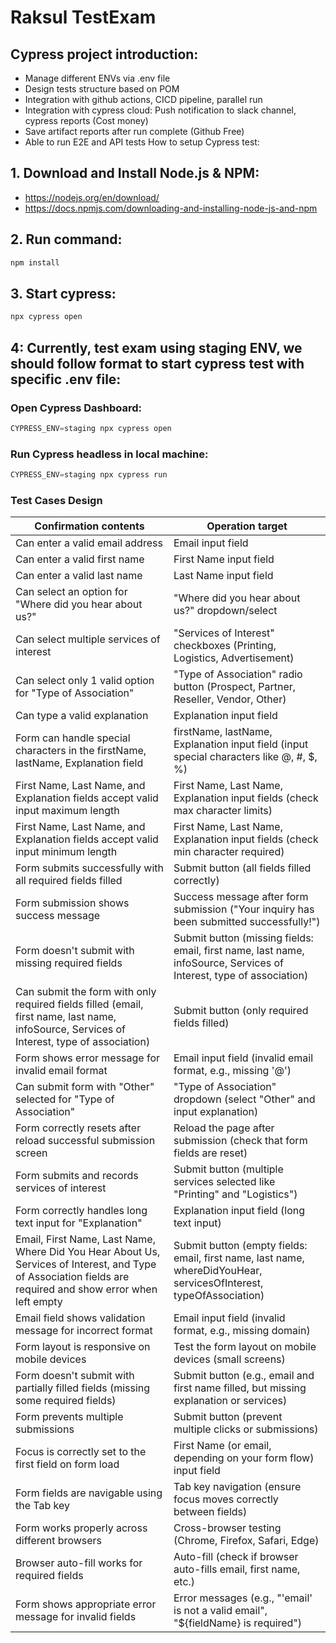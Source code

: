 # Raksul TestExam
## Cypress project introduction:
- Manage different ENVs via .env file
- Design tests structure based on POM
- Integration with github actions, CICD pipeline, parallel run
- Integration with cypress cloud: Push notification to slack channel, cypress reports (Cost money)
- Save artifact reports after run complete (Github Free)
- Able to run E2E and API tests
How to setup Cypress test:
## 1. Download and Install  Node.js & NPM: 
- https://nodejs.org/en/download/
- https://docs.npmjs.com/downloading-and-installing-node-js-and-npm
## 2. Run command:
```javascript
npm install
```
## 3. Start cypress: 
```javascript
npx cypress open
```
## 4: Currently, test exam using staging ENV, we should follow format to start cypress test with specific .env file:
### Open Cypress Dashboard: 
```javascript
CYPRESS_ENV=staging npx cypress open
```
### Run Cypress headless in local machine: 
```javascript
CYPRESS_ENV=staging npx cypress run
```

### Test Cases Design
| Confirmation contents                                  | Operation target                                               |
| ------------------------------------------------------ | -------------------------------------------------------------- |
| Can enter a valid email address                        | Email input field                                               |
| Can enter a valid first name                           | First Name input field                                          |
| Can enter a valid last name                            | Last Name input field                                           |
| Can select an option for "Where did you hear about us?" | "Where did you hear about us?" dropdown/select                  |
| Can select multiple services of interest               | "Services of Interest" checkboxes (Printing, Logistics, Advertisement) |
| Can select only 1 valid option for "Type of Association" | "Type of Association" radio button (Prospect, Partner, Reseller, Vendor, Other) |
| Can type a valid explanation                           | Explanation input field                                         |
| Form can handle special characters in the firstName, lastName, Explanation field | firstName, lastName, Explanation input field (input special characters like @, #, $, %) |
| First Name, Last Name, and Explanation fields accept valid input maximum length | First Name, Last Name, Explanation input fields (check max character limits) |
| First Name, Last Name, and Explanation fields accept valid input minimum length | First Name, Last Name, Explanation input fields (check min character required) |
| Form submits successfully with all required fields filled | Submit button (all fields filled correctly)                     |
| Form submission shows success message                  | Success message after form submission ("Your inquiry has been submitted successfully!") |
| Form doesn't submit with missing required fields       | Submit button (missing fields: email, first name, last name, infoSource, Services of Interest, type of association) |
| Can submit the form with only required fields filled (email, first name, last name, infoSource, Services of Interest, type of association) | Submit button (only required fields filled)                     |
| Form shows error message for invalid email format      | Email input field (invalid email format, e.g., missing '@')     |
| Can submit form with "Other" selected for "Type of Association" | "Type of Association" dropdown (select "Other" and input explanation) |
| Form correctly resets after reload successful submission screen | Reload the page after submission (check that form fields are reset) |
| Form submits and records services of interest          | Submit button (multiple services selected like "Printing" and "Logistics") |
| Form correctly handles long text input for "Explanation" | Explanation input field (long text input)                      |
| Email, First Name, Last Name, Where Did You Hear About Us, Services of Interest, and Type of Association fields are required and show error when left empty | Submit button (empty fields: email, first name, last name, whereDidYouHear, servicesOfInterest, typeOfAssociation) |
| Email field shows validation message for incorrect format | Email input field (invalid format, e.g., missing domain)        |
| Form layout is responsive on mobile devices            | Test the form layout on mobile devices (small screens)         |
| Form doesn't submit with partially filled fields (missing some required fields) | Submit button (e.g., email and first name filled, but missing explanation or services) |
| Form prevents multiple submissions                     | Submit button (prevent multiple clicks or submissions)         |
| Focus is correctly set to the first field on form load | First Name (or email, depending on your form flow) input field  |
| Form fields are navigable using the Tab key            | Tab key navigation (ensure focus moves correctly between fields) |
| Form works properly across different browsers          | Cross-browser testing (Chrome, Firefox, Safari, Edge)          |
| Browser auto-fill works for required fields            | Auto-fill (check if browser auto-fills email, first name, etc.) |
| Form shows appropriate error message for invalid fields | Error messages (e.g., "'email' is not a valid email", "${fieldName} is required") |
